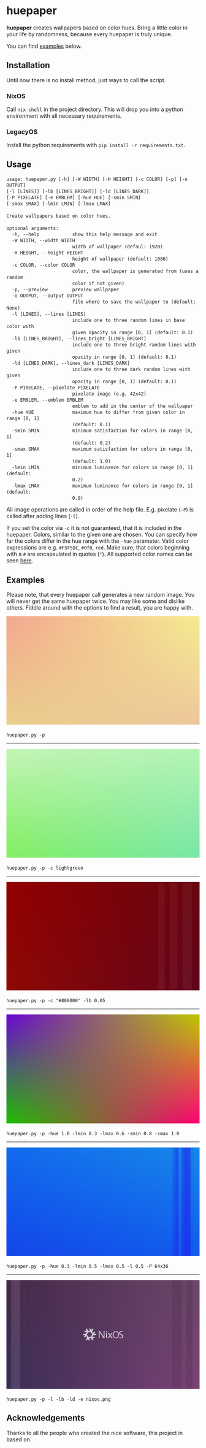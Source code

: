 # huepaper

**huepaper** creates wallpapers based on color hues.
Bring a little color in your life by randomness, because every huepaper is truly unique.

You can find [examples](#examples) below.

## Installation

Until now there is no install method, just ways to call the script.

### NixOS

Call `nix-shell` in the project directory. This will drop you into a
python environment with all necessary requirements.

### LegacyOS

Install the python requirements with `pip install -r requirements.txt`.

## Usage

    usage: huepaper.py [-h] [-W WIDTH] [-H HEIGHT] [-c COLOR] [-p] [-o OUTPUT]
    [-l [LINES]] [-lb [LINES_BRIGHT]] [-ld [LINES_DARK]]
    [-P PIXELATE] [-e EMBLEM] [-hue HUE] [-smin SMIN]
    [-smax SMAX] [-lmin LMIN] [-lmax LMAX]
    
    Create wallpapers based on color hues.
    
    optional arguments:
      -h, --help            show this help message and exit
      -W WIDTH, --width WIDTH
                            width of wallpaper (defaul: 1920)
      -H HEIGHT, --height HEIGHT
                            height of wallpaper (default: 1080)
      -c COLOR, --color COLOR
                            color, the wallpaper is generated from (uses a random
                            color if not given)
      -p, --preview         preview wallpaper
      -o OUTPUT, --output OUTPUT
                            file where to save the wallpaper to (default: None)
      -l [LINES], --lines [LINES]
                            include one to three random lines in base color with
                            given opacity in range [0, 1] (default: 0.1)
      -lb [LINES_BRIGHT], --lines_bright [LINES_BRIGHT]
                            include one to three bright random lines with given
                            opacity in range [0, 1] (default: 0.1)
      -ld [LINES_DARK], --lines_dark [LINES_DARK]
                            include one to three dark random lines with given
                            opacity in range [0, 1] (default: 0.1)
      -P PIXELATE, --pixelate PIXELATE
                            pixelate image (e.g. 42x42)
      -e EMBLEM, --emblem EMBLEM
                            emblem to add in the center of the wallpaper
      -hue HUE              maximum hue to differ from given color in range [0, 1]
                            (default: 0.1)
      -smin SMIN            minimum satisfaction for colors in range [0, 1]
                            (default: 0.2)
      -smax SMAX            maximum satisfaction for colors in range [0, 1]
                            (default: 1.0)
      -lmin LMIN            minimum luminance for colors in range [0, 1] (default:
                            0.2)
      -lmax LMAX            maximum luminance for colors in range [0, 1] (default:
                            0.9)

All image operations are called in order of the help file. E.g. pixelate
(`-P`) is called after adding lines (`-l`).

If you set the color via `-c` it is not guaranteed, that it is included in the huepaper.
Colors, similar to the given one are chosen.
You can specify how far the colors differ in the hue range with the `-hue` parameter.
Valid color expressions are e.g. `#F5F5DC`, `#0f0`, `red`.
Make sure, that colors beginning with a `#` are encapsulated in quotes (`"`).
All supported color names can be seen [here](https://www.w3schools.com/colors/colors_names.asp).

## Examples

Please note, that every huepaper call generates a new random image.
You will never get the same huepaper twice.
You may like some and dislike others.
Fiddle around with the options to find a result, you are happy with.

![Huepaper 1](./images/huepaper_1.png)

`huepaper.py -p`

---

![Huepaper 2](./images/huepaper_2.png)

`huepaper.py -p -c lightgreen`

---

![Huepaper 3](./images/huepaper_3.png)

`huepaper.py -p -c "#800000" -lb 0.05`

---

![Huepaper 4](./images/huepaper_4.png)

`huepaper.py -p -hue 1.0 -lmin 0.3 -lmax 0.6 -smin 0.8 -smax 1.0`

---

![Huepaper 5](./images/huepaper_5.png)

`huepaper.py -p -hue 0.3 -lmin 0.5 -lmax 0.5 -l 0.5 -P 64x36`

---

![Huepaper 6](./images/huepaper_6.png)

`huepaper.py -p -l -lb -ld -e nixos.png`

## Acknowledgements

Thanks to all the people who created the nice software, this project in
based on.
